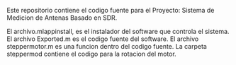 Este repositorio contiene el codigo fuente para el Proyecto: Sistema de Medicion de Antenas Basado en SDR.

El archivo.mlappinstall, es el instalador del software que controla el sistema.
El archivo Exported.m es el codigo fuente del software.
El archivo steppermotor.m es una funcion dentro del codigo fuente.
La carpeta steppermod contiene el codigo para la rotacion del motor.
